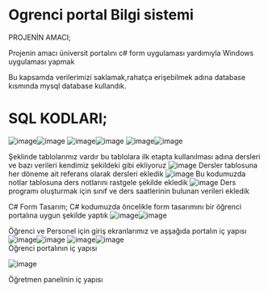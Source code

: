 # Ogrenci portal Bilgi sistemi

PROJENİN AMACI;

Projenin amacı üniversit portalını c# form uygulaması yardımıyla Windows uygulaması yapmak

Bu kapsamda verilerimizi saklamak,rahatça erişebilmek adına database kısmında mysql database kullandık.


# SQL KODLARI;

![image](https://github.com/Kemalgnl/Ogrenci_portal_Bilgi_sistemi/assets/86780970/356844d0-f7c1-45a7-9766-cc22ae75d0b0)![image](https://github.com/Kemalgnl/Ogrenci_portal_Bilgi_sistemi/assets/86780970/0fc4d46b-0587-44d6-a974-e50a0feee7ae)
![image](https://github.com/Kemalgnl/Ogrenci_portal_Bilgi_sistemi/assets/86780970/8aea9a65-1417-4c88-b2ce-1f1dde9175c1)![image](https://github.com/Kemalgnl/Ogrenci_portal_Bilgi_sistemi/assets/86780970/59e3f33e-e485-4095-84ea-b6bcd0fdb36f)
![image](https://github.com/Kemalgnl/Ogrenci_portal_Bilgi_sistemi/assets/86780970/6a3338f9-d0f4-40ac-9b75-27acb5db90ae)![image](https://github.com/Kemalgnl/Ogrenci_portal_Bilgi_sistemi/assets/86780970/204cf589-3a4e-4471-af44-e5f8d03e24c1)

Şeklinde tablolarımız vardır bu tablolara ilk etapta kullanılması adına dersleri ve bazı verileri kendimiz şekildeki gibi ekliyoruz 
![image](https://github.com/Kemalgnl/Ogrenci_portal_Bilgi_sistemi/assets/86780970/6b9a50a7-361c-440a-933a-71c0a42087af)
Dersler tablosuna her döneme ait referans olarak dersleri  ekledik
![image](https://github.com/Kemalgnl/Ogrenci_portal_Bilgi_sistemi/assets/86780970/d7dd581e-79f4-4fc0-a24a-a39d3cccf536)
Bu kodumuzda notlar tablosuna ders notlarını rastgele şekilde ekledik
![image](https://github.com/Kemalgnl/Ogrenci_portal_Bilgi_sistemi/assets/86780970/cf4f424a-b5dc-4ba9-bb3b-27a7bd7a0df4)
Ders programı oluşturmak için sınıf ve ders saatlerinin bulunan verileri ekledik


C# Form Tasarım;
C# kodumuzda öncelikle form tasarımını bir öğrenci portalına uygun şekilde yaptık
![image](https://github.com/Kemalgnl/Ogrenci_portal_Bilgi_sistemi/assets/86780970/021a7eec-1785-4287-8959-6b883ea9ff7b)![image](https://github.com/Kemalgnl/Ogrenci_portal_Bilgi_sistemi/assets/86780970/b6e8dd2f-36bc-42e3-877a-b93a47eb99f7)

Öğrenci ve Personel için giriş ekranlarımız ve aşşağıda portalın iç yapısı
![image](https://github.com/Kemalgnl/Ogrenci_portal_Bilgi_sistemi/assets/86780970/5d998977-03f2-4f29-bd07-cdd714d08526)![image](https://github.com/Kemalgnl/Ogrenci_portal_Bilgi_sistemi/assets/86780970/e87239ab-cb5a-47fa-9a28-993430309130)
![image](https://github.com/Kemalgnl/Ogrenci_portal_Bilgi_sistemi/assets/86780970/6cec103d-760b-4048-9c51-ebe166a3d322)![image](https://github.com/Kemalgnl/Ogrenci_portal_Bilgi_sistemi/assets/86780970/6463a44d-3612-4aec-bc9c-fd609c5ab9c3)  
Öğrenci portalının iç yapısı 


![image](https://github.com/Kemalgnl/Ogrenci_portal_Bilgi_sistemi/assets/86780970/b83719cb-395f-4e54-b9c1-201a9f11e404)

Öğretmen panelinin iç yapısı
